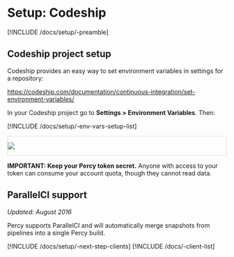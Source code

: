 # Setup: Codeship

[!INCLUDE /docs/setup/-preamble]

## Codeship project setup

Codeship provides an easy way to set environment variables in settings for a repository:

https://codeship.com/documentation/continuous-integration/set-environment-variables/

In your Codeship project go to **Settings > Environment Variables**. Then:

[!INCLUDE /docs/setup/-env-vars-setup-list]

<div style="border: 1px solid #ddd; max-width: 800px; margin-bottom: 1em">

![](https://cloud.githubusercontent.com/assets/75300/16673486/6476069e-4463-11e6-9fb5-08cefe5f177a.png)

</div>

<div class="Alert Alert--warning">

**IMPORTANT: Keep your Percy token secret.** Anyone with access to your token can consume your account quota, though they cannot read data.

</div>

## ParallelCI support

<i>Updated: August 2016</i>

Percy supports ParallelCI and will automatically merge snapshots from pipelines into a single Percy build.

[!INCLUDE /docs/setup/-next-step-clients]
[!INCLUDE /docs/-client-list]
